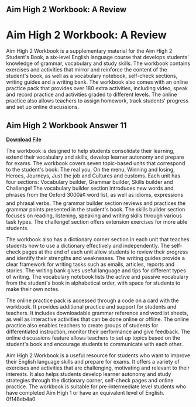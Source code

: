 ## Aim High 2 Workbook: A Review

  
# Aim High 2 Workbook: A Review
 
Aim High 2 Workbook is a supplementary material for the Aim High 2 Student's Book, a six-level English language course that develops students' knowledge of grammar, vocabulary and study skills. The workbook contains exercises and activities that mirror and reinforce the content of the student's book, as well as a vocabulary notebook, self-check sections, writing guides and a writing bank. The workbook also comes with an online practice pack that provides over 180 extra activities, including video, speak and record practice and activities graded to different levels. The online practice also allows teachers to assign homework, track students' progress and set up online discussions.
 
## Aim High 2 Workbook Answer 11


[**Download File**](https://www.google.com/url?q=https%3A%2F%2Ftlniurl.com%2F2tKGSc&sa=D&sntz=1&usg=AOvVaw3TceZS5cvdE_cUMVgPciog)

 
The workbook is designed to help students consolidate their learning, extend their vocabulary and skills, develop learner autonomy and prepare for exams. The workbook covers seven topic-based units that correspond to the student's book: The real you, On the menu, Winning and losing, Heroes, Journeys, Just the job and Cultures and customs. Each unit has four sections: Vocabulary builder, Grammar builder, Skills builder and Challenge! The vocabulary builder section introduces new words and phrases from the Oxford 3000â¢ word list, as well as idioms, expressions and phrasal verbs. The grammar builder section reviews and practices the grammar points presented in the student's book. The skills builder section focuses on reading, listening, speaking and writing skills through various task types. The challenge! section offers extension exercises for more able students.
 
The workbook also has a dictionary corner section in each unit that teaches students how to use a dictionary effectively and independently. The self-check pages at the end of each unit allow students to review their progress and identify their strengths and weaknesses. The writing guides provide a clear framework for writing tasks such as emails, articles, reports and stories. The writing bank gives useful language and tips for different types of writing. The vocabulary notebook lists the active and passive vocabulary from the student's book in alphabetical order, with space for students to make their own notes.
 
The online practice pack is accessed through a code on a card with the workbook. It provides additional practice and support for students and teachers. It includes downloadable grammar reference and wordlist sheets, as well as interactive activities that can be done online or offline. The online practice also enables teachers to create groups of students for differentiated instruction, monitor their performance and give feedback. The online discussions feature allows teachers to set up topics based on the student's book and encourage students to communicate with each other.
 
Aim High 2 Workbook is a useful resource for students who want to improve their English language skills and prepare for exams. It offers a variety of exercises and activities that are challenging, motivating and relevant to their interests. It also helps students develop learner autonomy and study strategies through the dictionary corner, self-check pages and online practice. The workbook is suitable for pre-intermediate level students who have completed Aim High 1 or have an equivalent level of English.
 0f148eb4a0
